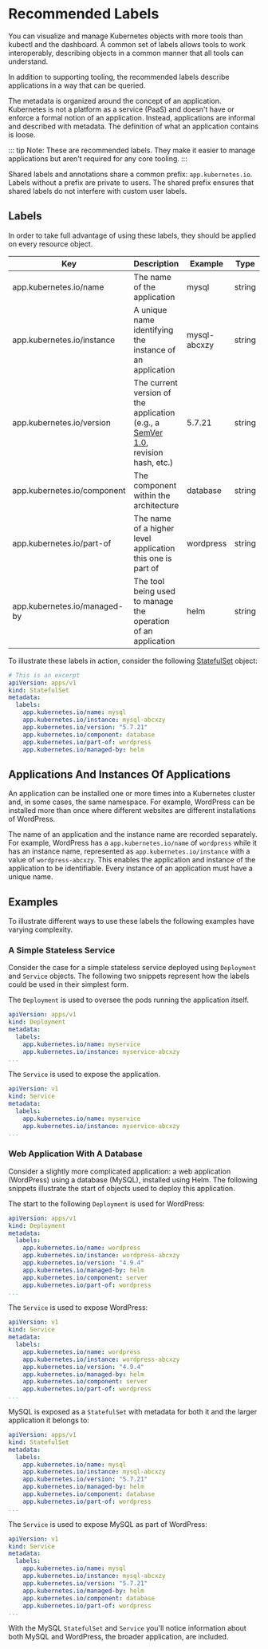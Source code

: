 # Recommended Labels

You can visualize and manage Kubernetes objects with more tools than kubectl and the dashboard. A common set of labels allows tools to work interoperably, describing objects in a common manner that all tools can understand.

In addition to supporting tooling, the recommended labels describe applications in a way that can be queried.

The metadata is organized around the concept of an application. Kubernetes is not a platform as a service (PaaS) and doesn't have or enforce a formal notion of an application. Instead, applications are informal and described with metadata. The definition of what an application contains is loose.

::: tip Note: 
These are recommended labels. They make it easier to manage applications but aren't required for any core tooling.
:::

Shared labels and annotations share a common prefix: `app.kubernetes.io`. Labels without a prefix are private to users. The shared prefix ensures that shared labels do not interfere with custom user labels.

## Labels

In order to take full advantage of using these labels, they should be applied on every resource object.

| Key                          | Description                                                                      | Example      | Type   |
|------------------------------|----------------------------------------------------------------------------------|--------------|--------|
| app.kubernetes.io/name       | The name of the application                                                      | mysql        | string |
| app.kubernetes.io/instance   | A unique name identifying the instance of an application                         | mysql-abcxzy | string |
| app.kubernetes.io/version    | The current version of the application (e.g., a [SemVer 1.0](https://semver.org/spec/v1.0.0.html), revision hash, etc.) | 5.7.21       | string |
| app.kubernetes.io/component  | The component within the architecture                                            | database     | string |
| app.kubernetes.io/part-of    | The name of a higher level application this one is part of                       | wordpress    | string |
| app.kubernetes.io/managed-by | The tool being used to manage the operation of an application                    | helm         | string |

To illustrate these labels in action, consider the following [StatefulSet](https://kubernetes.io/docs/concepts/workloads/controllers/statefulset/) object:

```yaml
# This is an excerpt
apiVersion: apps/v1
kind: StatefulSet
metadata:
  labels:
    app.kubernetes.io/name: mysql
    app.kubernetes.io/instance: mysql-abcxzy
    app.kubernetes.io/version: "5.7.21"
    app.kubernetes.io/component: database
    app.kubernetes.io/part-of: wordpress
    app.kubernetes.io/managed-by: helm
```

## Applications And Instances Of Applications

An application can be installed one or more times into a Kubernetes cluster and, in some cases, the same namespace. For example, WordPress can be installed more than once where different websites are different installations of WordPress.

The name of an application and the instance name are recorded separately. For example, WordPress has a `app.kubernetes.io/name` of `wordpress` while it has an instance name, represented as `app.kubernetes.io/instance` with a value of `wordpress-abcxzy`. This enables the application and instance of the application to be identifiable. Every instance of an application must have a unique name.

## Examples

To illustrate different ways to use these labels the following examples have varying complexity.

### A Simple Stateless Service

Consider the case for a simple stateless service deployed using `Deployment` and `Service` objects. The following two snippets represent how the labels could be used in their simplest form.

The `Deployment` is used to oversee the pods running the application itself.

```yaml
apiVersion: apps/v1
kind: Deployment
metadata:
  labels:
    app.kubernetes.io/name: myservice
    app.kubernetes.io/instance: myservice-abcxzy
...
```

The `Service` is used to expose the application.

```yaml
apiVersion: v1
kind: Service
metadata:
  labels:
    app.kubernetes.io/name: myservice
    app.kubernetes.io/instance: myservice-abcxzy
...
```

### Web Application With A Database

Consider a slightly more complicated application: a web application (WordPress) using a database (MySQL), installed using Helm. The following snippets illustrate the start of objects used to deploy this application.

The start to the following `Deployment` is used for WordPress:

```yaml
apiVersion: apps/v1
kind: Deployment
metadata:
  labels:
    app.kubernetes.io/name: wordpress
    app.kubernetes.io/instance: wordpress-abcxzy
    app.kubernetes.io/version: "4.9.4"
    app.kubernetes.io/managed-by: helm
    app.kubernetes.io/component: server
    app.kubernetes.io/part-of: wordpress
...
```

The `Service` is used to expose WordPress:

```yaml
apiVersion: v1
kind: Service
metadata:
  labels:
    app.kubernetes.io/name: wordpress
    app.kubernetes.io/instance: wordpress-abcxzy
    app.kubernetes.io/version: "4.9.4"
    app.kubernetes.io/managed-by: helm
    app.kubernetes.io/component: server
    app.kubernetes.io/part-of: wordpress
...
```

MySQL is exposed as a `StatefulSet` with metadata for both it and the larger application it belongs to:

```yaml
apiVersion: apps/v1
kind: StatefulSet
metadata:
  labels:
    app.kubernetes.io/name: mysql
    app.kubernetes.io/instance: mysql-abcxzy
    app.kubernetes.io/version: "5.7.21"
    app.kubernetes.io/managed-by: helm
    app.kubernetes.io/component: database
    app.kubernetes.io/part-of: wordpress
...
```

The `Service` is used to expose MySQL as part of WordPress:

```yaml
apiVersion: v1
kind: Service
metadata:
  labels:
    app.kubernetes.io/name: mysql
    app.kubernetes.io/instance: mysql-abcxzy
    app.kubernetes.io/version: "5.7.21"
    app.kubernetes.io/managed-by: helm
    app.kubernetes.io/component: database
    app.kubernetes.io/part-of: wordpress
...
```

With the MySQL `StatefulSet` and `Service` you'll notice information about both MySQL and WordPress, the broader application, are included.